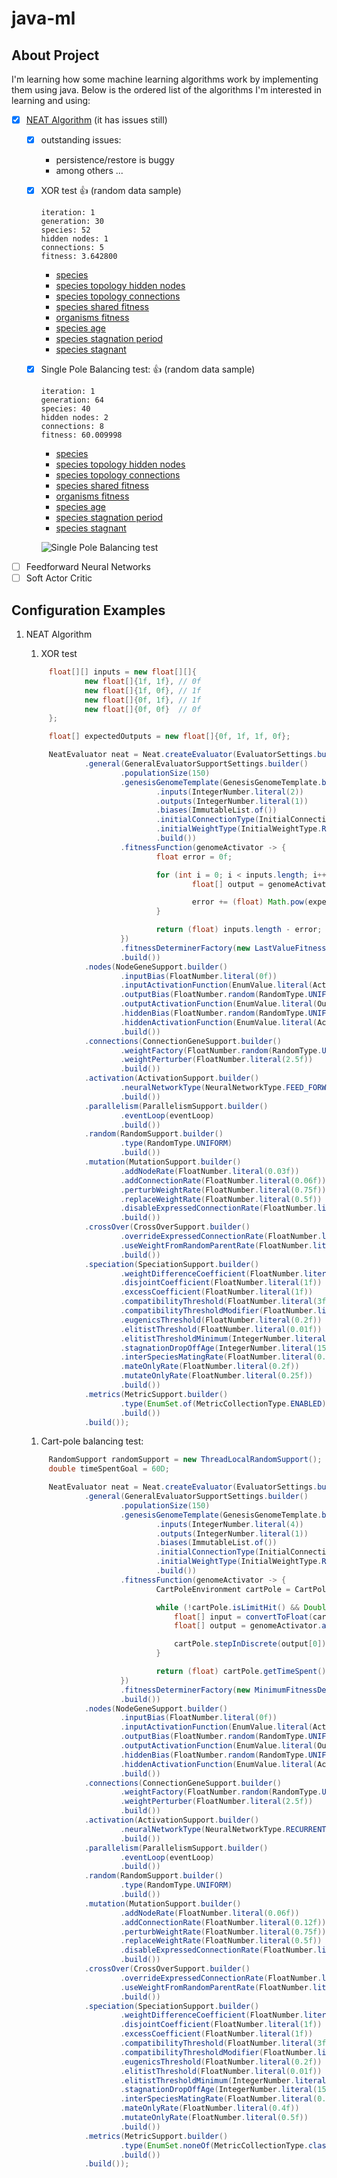 # java-ml

## About Project

I'm learning how some machine learning algorithms work by implementing them using java. Below is the ordered list of the
algorithms I'm interested in learning and using:

- [x] [NEAT Algorithm](http://nn.cs.utexas.edu/downloads/papers/stanley.phd04.pdf) (it has issues still)
    - [x] outstanding issues:
        - persistence/restore is buggy
        - among others ...
    - [x] XOR test :+1: (random data sample)

         ```
         iteration: 1
         generation: 30
         species: 52
         hidden nodes: 1
         connections: 5
         fitness: 3.642800
         ```

      - [species](https://fv9-3.failiem.lv/thumb_show.php?i=gk9jzfdmm&view)
      - [species topology hidden nodes](https://fv9-3.failiem.lv/thumb_show.php?i=cucy5us62&view)
      - [species topology connections](https://fv9-3.failiem.lv/thumb_show.php?i=djqmx9d7d&view)
      - [species shared fitness](https://fv9-3.failiem.lv/thumb_show.php?i=whebt8w6c&view)
      - [organisms fitness](https://fv9-3.failiem.lv/thumb_show.php?i=2n7psbczx&view)
      - [species age](https://fv9-3.failiem.lv/thumb_show.php?i=pbnagwwbq&view)
      - [species stagnation period](https://fv9-3.failiem.lv/thumb_show.php?i=gzr6ndbac&view)
      - [species stagnant](https://fv9-3.failiem.lv/thumb_show.php?i=8hnqznqwj&view)

    - [x] Single Pole Balancing test: :+1: (random data sample)

         ```
         iteration: 1
         generation: 64
         species: 40
         hidden nodes: 2
         connections: 8
         fitness: 60.009998
         ```

        - [species](https://fv9-3.failiem.lv/thumb_show.php?i=fqqb9ur73&view)
        - [species topology hidden nodes](https://fv9-3.failiem.lv/thumb_show.php?i=3wyequ9ma&view)
        - [species topology connections](https://fv9-3.failiem.lv/thumb_show.php?i=ns2vbc4dg&view)
        - [species shared fitness](https://fv9-3.failiem.lv/thumb_show.php?i=ghcnmezz4&view)
        - [organisms fitness](https://fv9-3.failiem.lv/thumb_show.php?i=27dszf8vx&view)
        - [species age](https://fv9-3.failiem.lv/thumb_show.php?i=zrefv4jhd&view)
        - [species stagnation period](https://fv9-3.failiem.lv/thumb_show.php?i=4j5sxxxs7&view)
        - [species stagnant](https://fv9-3.failiem.lv/thumb_show.php?i=fdg5s2dyd&view)

      ![Single Pole Balancing test](https://i.makeagif.com/media/9-30-2015/3TntUH.gif)

- [ ] Feedforward Neural Networks
- [ ] Soft Actor Critic

## Configuration Examples

1. NEAT Algorithm
    1. XOR test

   ```java
        float[][] inputs = new float[][]{
                new float[]{1f, 1f}, // 0f
                new float[]{1f, 0f}, // 1f
                new float[]{0f, 1f}, // 1f
                new float[]{0f, 0f}  // 0f
        };

        float[] expectedOutputs = new float[]{0f, 1f, 1f, 0f};
   
        NeatEvaluator neat = Neat.createEvaluator(EvaluatorSettings.builder()
                .general(GeneralEvaluatorSupportSettings.builder()
                        .populationSize(150)
                        .genesisGenomeTemplate(GenesisGenomeTemplate.builder()
                                .inputs(IntegerNumber.literal(2))
                                .outputs(IntegerNumber.literal(1))
                                .biases(ImmutableList.of())
                                .initialConnectionType(InitialConnectionType.ALL_INPUTS_AND_BIASES_TO_ALL_OUTPUTS)
                                .initialWeightType(InitialWeightType.RANDOM)
                                .build())
                        .fitnessFunction(genomeActivator -> {
                                float error = 0f;

                                for (int i = 0; i < inputs.length; i++) {
                                        float[] output = genomeActivator.activate(inputs[i]);

                                        error += (float) Math.pow(expectedOutputs[i] - output[0], 2D);
                                }

                                return (float) inputs.length - error;
                        })
                        .fitnessDeterminerFactory(new LastValueFitnessDeterminerFactory())
                        .build())
                .nodes(NodeGeneSupport.builder()
                        .inputBias(FloatNumber.literal(0f))
                        .inputActivationFunction(EnumValue.literal(ActivationFunctionType.IDENTITY))
                        .outputBias(FloatNumber.random(RandomType.UNIFORM, -1f, 1f))
                        .outputActivationFunction(EnumValue.literal(OutputActivationFunctionType.SIGMOID))
                        .hiddenBias(FloatNumber.random(RandomType.UNIFORM, -1f, 1f))
                        .hiddenActivationFunction(EnumValue.literal(ActivationFunctionType.TAN_H))
                        .build())
                .connections(ConnectionGeneSupport.builder()
                        .weightFactory(FloatNumber.random(RandomType.UNIFORM, -1f, 1f))
                        .weightPerturber(FloatNumber.literal(2.5f))
                        .build())
                .activation(ActivationSupport.builder()
                        .neuralNetworkType(NeuralNetworkType.FEED_FORWARD)
                        .build())
                .parallelism(ParallelismSupport.builder()
                        .eventLoop(eventLoop)
                        .build())
                .random(RandomSupport.builder()
                        .type(RandomType.UNIFORM)
                        .build())
                .mutation(MutationSupport.builder()
                        .addNodeRate(FloatNumber.literal(0.03f))
                        .addConnectionRate(FloatNumber.literal(0.06f))
                        .perturbWeightRate(FloatNumber.literal(0.75f))
                        .replaceWeightRate(FloatNumber.literal(0.5f))
                        .disableExpressedConnectionRate(FloatNumber.literal(0.015f))
                        .build())
                .crossOver(CrossOverSupport.builder()
                        .overrideExpressedConnectionRate(FloatNumber.literal(0.5f))
                        .useWeightFromRandomParentRate(FloatNumber.literal(0.6f))
                        .build())
                .speciation(SpeciationSupport.builder()
                        .weightDifferenceCoefficient(FloatNumber.literal(0.4f))
                        .disjointCoefficient(FloatNumber.literal(1f))
                        .excessCoefficient(FloatNumber.literal(1f))
                        .compatibilityThreshold(FloatNumber.literal(3f))
                        .compatibilityThresholdModifier(FloatNumber.literal(1f))
                        .eugenicsThreshold(FloatNumber.literal(0.2f))
                        .elitistThreshold(FloatNumber.literal(0.01f))
                        .elitistThresholdMinimum(IntegerNumber.literal(2))
                        .stagnationDropOffAge(IntegerNumber.literal(15))
                        .interSpeciesMatingRate(FloatNumber.literal(0.001f))
                        .mateOnlyRate(FloatNumber.literal(0.2f))
                        .mutateOnlyRate(FloatNumber.literal(0.25f))
                        .build())
                .metrics(MetricSupport.builder()
                        .type(EnumSet.of(MetricCollectionType.ENABLED))
                        .build())
                .build());
   ```

    1. Cart-pole balancing test:

   ```java
        RandomSupport randomSupport = new ThreadLocalRandomSupport();
        double timeSpentGoal = 60D;

        NeatEvaluator neat = Neat.createEvaluator(EvaluatorSettings.builder()
                .general(GeneralEvaluatorSupportSettings.builder()
                        .populationSize(150)
                        .genesisGenomeTemplate(GenesisGenomeTemplate.builder()
                                .inputs(IntegerNumber.literal(4))
                                .outputs(IntegerNumber.literal(1))
                                .biases(ImmutableList.of())
                                .initialConnectionType(InitialConnectionType.ALL_INPUTS_AND_BIASES_TO_ALL_OUTPUTS)
                                .initialWeightType(InitialWeightType.RANDOM)
                                .build())
                        .fitnessFunction(genomeActivator -> {
                                CartPoleEnvironment cartPole = CartPoleEnvironment.createRandom(randomSupport);

                                while (!cartPole.isLimitHit() && Double.compare(cartPole.getTimeSpent(), timeSpentGoal) < 0) {
                                    float[] input = convertToFloat(cartPole.getState());
                                    float[] output = genomeActivator.activate(input);

                                    cartPole.stepInDiscrete(output[0]);
                                }

                                return (float) cartPole.getTimeSpent();
                        })
                        .fitnessDeterminerFactory(new MinimumFitnessDeterminerFactory())
                        .build())
                .nodes(NodeGeneSupport.builder()
                        .inputBias(FloatNumber.literal(0f))
                        .inputActivationFunction(EnumValue.literal(ActivationFunctionType.IDENTITY))
                        .outputBias(FloatNumber.random(RandomType.UNIFORM, -1f, 1f))
                        .outputActivationFunction(EnumValue.literal(OutputActivationFunctionType.TAN_H))
                        .hiddenBias(FloatNumber.random(RandomType.UNIFORM, -1f, 1f))
                        .hiddenActivationFunction(EnumValue.literal(ActivationFunctionType.SIGMOID))
                        .build())
                .connections(ConnectionGeneSupport.builder()
                        .weightFactory(FloatNumber.random(RandomType.UNIFORM, -1f, 1f))
                        .weightPerturber(FloatNumber.literal(2.5f))
                        .build())
                .activation(ActivationSupport.builder()
                        .neuralNetworkType(NeuralNetworkType.RECURRENT)
                        .build())
                .parallelism(ParallelismSupport.builder()
                        .eventLoop(eventLoop)
                        .build())
                .random(RandomSupport.builder()
                        .type(RandomType.UNIFORM)
                        .build())
                .mutation(MutationSupport.builder()
                        .addNodeRate(FloatNumber.literal(0.06f))
                        .addConnectionRate(FloatNumber.literal(0.12f))
                        .perturbWeightRate(FloatNumber.literal(0.75f))
                        .replaceWeightRate(FloatNumber.literal(0.5f))
                        .disableExpressedConnectionRate(FloatNumber.literal(0.03f))
                        .build())
                .crossOver(CrossOverSupport.builder()
                        .overrideExpressedConnectionRate(FloatNumber.literal(0.5f))
                        .useWeightFromRandomParentRate(FloatNumber.literal(0.6f))
                        .build())
                .speciation(SpeciationSupport.builder()
                        .weightDifferenceCoefficient(FloatNumber.literal(0.5f))
                        .disjointCoefficient(FloatNumber.literal(1f))
                        .excessCoefficient(FloatNumber.literal(1f))
                        .compatibilityThreshold(FloatNumber.literal(3f))
                        .compatibilityThresholdModifier(FloatNumber.literal(1.05f))
                        .eugenicsThreshold(FloatNumber.literal(0.2f))
                        .elitistThreshold(FloatNumber.literal(0.01f))
                        .elitistThresholdMinimum(IntegerNumber.literal(2))
                        .stagnationDropOffAge(IntegerNumber.literal(15))
                        .interSpeciesMatingRate(FloatNumber.literal(0.001f))
                        .mateOnlyRate(FloatNumber.literal(0.4f))
                        .mutateOnlyRate(FloatNumber.literal(0.5f))
                        .build())
                .metrics(MetricSupport.builder()
                        .type(EnumSet.noneOf(MetricCollectionType.class))
                        .build())
                .build());
   ```